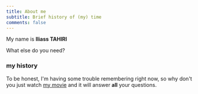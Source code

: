 ```yaml
---
title: About me
subtitle: Brief history of (my) time
comments: false
---
```


My name is **Iliass TAHIRI**


What else do you need?

### my history

To be honest, I'm having some trouble remembering right now, so why don't you just watch [my movie](http://en.wikipedia.org/wiki/The_Princess_Bride_%28film%29) and it will answer **all** your questions.
